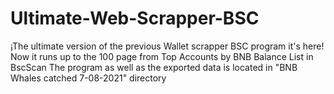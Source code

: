 # Ultimate-Web-Scrapper-BSC
¡The ultimate version of the previous Wallet scrapper BSC program it's here! Now it runs up to the 100 page from Top Accounts by BNB Balance List in BscScan
The program as well as the exported data is located in  "BNB Whales catched 7-08-2021" directory
